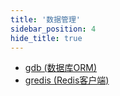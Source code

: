 ```yaml
---
title: '数据管理'
sidebar_position: 4
hide_title: true
---
```


- [gdb (数据库ORM)](output/goframe-v1.16-md/模块列表/数据管理/gdb%20-数据库ORM)
- [gredis (Redis客户端)](output/goframe-v1.16-md/模块列表/数据管理/gredis%20-Redis客户端)